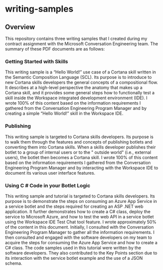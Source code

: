 # writing-samples

## Overview

This repository contains three writing samples that I created during my contract assignment with the Microsoft Conversation Engineering team. The summary of these PDF documents are as follows:

### Getting Started with Skills  

This writing sample is a “Hello World!” use case of a Cortana skill written in the Semantic Composition Language (SCL). Its purpose is to introduce to new Cortana skills developers the general concepts of a compositional flow. It describes at a high-level perspective the anatomy that makes up a Cortana skill, and it provides some general steps how to functionally test a skill inside the Workspace integrated development environment (IDE). I wrote 100% of this content based on the information requirements I gathered from the Conversation Engineering Program Manager and by creating a simple “Hello World!” skill in the Workspace IDE. 

### Publishing  

This writing sample is targeted to Cortana skills developers. Its purpose is to walk them through the features and concepts of publishing botlets and converting them into Cortana skills.  When a skills developer publishes their botlet to a group of internal users or to the " outside world" (i.e., external users), the botlet then becomes a Cortana skill. I wrote 100% of this content based on the information requirements I gathered from the Conversation Engineering Program Manager and by interacting with the Workspace IDE to document its various user interface features.  

### Using C # Code in your Botlet Logic  

This writing sample and tutorial is targeted to Cortana skills developers. Its purpose is to demonstrate the steps on consuming an Azure App Service in a service botlet and the steps required for creating an ASP .NET web application. It further demonstrates how to create a C# class, deploy the service to Microsoft Azure, and how to test the web API in a service botlet using the Workspace IDE Test Chat tool feature. I wrote approximately 50% of the content in this document. Initially, I consulted with the Conversation Engineering Program Manager to gather all the information requirements. I then consulted and engaged with the software developers on my team to acquire the steps for consuming the Azure App Service and how to create a C# class. The code samples used in this tutorial were written by the software developers. They also contributed to the Key Points section due to its interaction with the service botlet example and the use of a JSON schema. 
